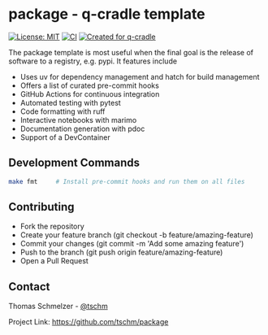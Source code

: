 # package - q-cradle template

[![License: MIT](https://img.shields.io/badge/License-MIT-yellow.svg)](LICENSE.txt)
[![CI](https://github.com/tschm/package/actions/workflows/act.yml/badge.svg)](https://github.com/tschm/package/actions/workflows/act.yml)
[![Created for q-cradle](https://img.shields.io/badge/Created%20for-qCradle-blue?style=flat-square)](https://github.com/cvxgrp/cradle)

The package template is most useful when the final
goal is the release of software to a registry, e.g. pypi.
It features include

* Uses uv for dependency management and hatch for build management
* Offers a list of curated pre-commit hooks
* GitHub Actions for continuous integration
* Automated testing with pytest
* Code formatting with ruff
* Interactive notebooks with marimo
* Documentation generation with pdoc
* Support of a DevContainer

## Development Commands

```bash
make fmt     # Install pre-commit hooks and run them on all files
```

## Contributing

* Fork the repository
* Create your feature branch (git checkout -b feature/amazing-feature)
* Commit your changes (git commit -m 'Add some amazing feature')
* Push to the branch (git push origin feature/amazing-feature)
* Open a Pull Request

## Contact

Thomas Schmelzer - [@tschm](https://github.com/tschm)

Project Link: <https://github.com/tschm/package>
